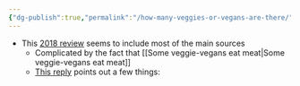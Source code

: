 ```yaml
---
{"dg-publish":true,"permalink":"/how-many-veggies-or-vegans-are-there/","created":"2025-10-23T17:42:47.486+01:00","updated":"2025-10-23T18:06:08.719+01:00"}
---
```


- This [2018 review](https://animalcharityevaluators.org/blog/is-the-percentage-of-vegetarians-and-vegans-in-the-u-s-increasing/#review) seems to include most of the main sources
	- Complicated by the fact that [[Some veggie-vegans eat meat\|Some veggie-vegans eat meat]]
	- [This reply](http://www.criticalanimal.com/2019/07/guest-post-response-to-claim-that-only.html)  points out a few things: 

